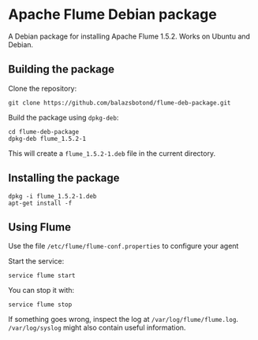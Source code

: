 Apache Flume Debian package
===========================

A Debian package for installing Apache Flume 1.5.2. Works on Ubuntu and Debian.

Building the package
--------------------

Clone the repository:

    git clone https://github.com/balazsbotond/flume-deb-package.git

Build the package using `dpkg-deb`:

    cd flume-deb-package
    dpkg-deb flume_1.5.2-1

This will create a `flume_1.5.2-1.deb` file in the current directory.

Installing the package
----------------------

    dpkg -i flume_1.5.2-1.deb
    apt-get install -f

Using Flume
-----------

Use the file `/etc/flume/flume-conf.properties` to configure your agent

Start the service:

    service flume start

You can stop it with:

    service flume stop

If something goes wrong, inspect the log at `/var/log/flume/flume.log`. `/var/log/syslog` might also contain useful information.